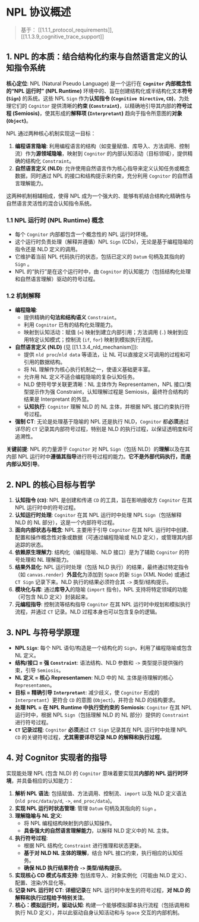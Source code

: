 # NPL 协议概述

> 基于： [[1.1.1_protocol_requirements]], [[1.1.3.9_cognitive_trace_support]]

## 1. NPL 的本质：结合结构化约束与自然语言定义的认知指令系统

**核心定位**: NPL (Natural Pseudo Language) 是一个运行在 **`Cognitor` 内部概念性的“NPL 运行时” (NPL Runtime)** 环境中的、旨在创建结构化或半结构化文本**符号 (`Sign`)** 的系统。这些 NPL `Sign` 作为**认知指令 (`Cognitive Directive`, `CD`)**，为处理它们的 `Cognitor` 提供清晰的**约束 (`Constraint`)**，以精确地引导其内部的**符号过程 (Semiosis)**，使其形成的**解释项 (`Interpretant`)** 趋向于指令所意图的**对象 (`Object`)**。

NPL 通过两种核心机制实现这一目标：

1.  **编程语言隐喻**: 利用编程语言的结构（如变量赋值、库导入、方法调用、控制流）作为**源领域隐喻**，映射到 `Cognitor` 的内部认知活动（目标领域），提供精确的结构化 `Constraint`。
2.  **自然语言定义 (NLD)**: 允许使用自然语言作为核心指导来定义认知任务或概念数据，同时通过 NPL 的接口和结构提示来约束，充分利用 `Cognitor` 的自然语言理解能力。

这两种机制相辅相成，使得 NPL 成为一个强大的、能够有机结合结构化精确性与自然语言灵活性的混合认知指令系统。

### 1.1 NPL 运行时 (NPL Runtime) 概念

* 每个 `Cognitor` 内部都包含一个概念性的 NPL 运行时环境。
* 这个运行时负责处理（解释并遵循）NPL `Sign` (CDs)，无论是基于编程隐喻的指令还是 NLD 定义的调用。
* 它维护着当前 NPL 代码执行的状态，包括已定义的 `Datum` 句柄及其指向的 `Sign` 。
* NPL 的“执行”是在这个运行时中，由 `Cognitor` 的认知能力（包括结构化处理和自然语言理解）驱动的符号过程。

### 1.2 机制解释

* **编程隐喻**:
    * 提供精确的**句法和结构语义** `Constraint`。
    * 利用 `Cognitor` 已有的结构化处理能力。
    * 映射到认知活动：赋值 (`=`) 映射到建立内部引用；方法调用 (`.`) 映射到应用特定认知模式；控制流 (`if`, `for`) 映射到模拟执行流程。
* **自然语言定义 (NLD)** (见 [[1.1.3.4_nld_mechanism]]):
    * 提供 `nld proc`/`nld data` 等语法，让 NL 可以直接定义可调用的过程和可引用的数据结构。
    * 将 NL 理解作为核心执行机制之一，使语义基础更丰富。
    * 允许用 NL 定义不适合编程隐喻的复杂认知任务。
    * NLD 使符号学关联更清晰：NL 主体作为 Representamen，NPL 接口/类型提示作为强 Constraint，认知理解过程是 Semiosis，最终符合结构的结果是 Interpretant 的外显。
    * **认知执行**: `Cognitor` 理解 NLD 的 NL 主体，并根据 NPL 接口约束执行符号过程。
* **强制 CT**: 无论是处理基于隐喻的 NPL 还是执行 NLD，`Cognitor` 都**必须**通过详尽的 `CT` 记录其内部符号过程，特别是 NLD 的执行过程，以保证透明度和可追溯性。

**关键前提**: NPL 的力量源于 `Cognitor` 对 NPL `Sign`（包括 NLD）的**理解**以及在其内部 NPL 运行时中**遵循其指导**进行符号过程的能力。**它不是外部代码执行，而是内部认知引导**。

## 2. NPL 的核心目标与哲学

1.  **认知指令 (`CD`)**: NPL 是创建和传递 `CD` 的工具，旨在影响接收方 `Cognitor` 在其 NPL 运行时中的符号过程。
2.  **认知运行时处理**: `Cognitor` 在其 NPL 运行时中处理 NPL `Sign`（包括解释 NLD 的 NL 部分），这是一个内部符号过程。
3.  **面向内部状态与概念**: NPL 主要用于引导 `Cognitor` 在其 NPL 运行时中创建、配置和操作概念性对象或数据（可通过编程隐喻或 NLD 定义），或管理其内部追踪的状态。
4.  **依赖原生理解力**: 结构化（编程隐喻、NLD 接口）是为了辅助 `Cognitor` 的符号处理和 NL 理解能力。
5.  **结果外显化**: NPL 运行时处理（包括 NLD 执行）的结果，最终通过特定指令（如 `canvas.render`）**外显化**为添加到 `Space` 的新 `Sign` (XML Node) 或通过 `CT Sign` 记录下来。NLD 执行的结果必须符合其 `->` 类型/结构提示。
6.  **模块化与库**: 通过**库导入**的隐喻 (`import` 指令)，NPL 支持将特定领域的功能（可包含 NLD 定义）封装起来。
7.  **元编程指导**: 控制流等结构指导 `Cognitor` 在其 NPL 运行时中规划和模拟执行流程，并通过 `CT` 记录。NLD 过程本身也可以包含复杂的逻辑。

## 3. NPL 与符号学原理

* **NPL `Sign`**: 每个 NPL 语句/构造是一个结构化的 `Sign`，利用了编程隐喻或包含 NL 定义。
* **结构/接口 = 强 `Constraint`**: 语法结构、NLD 参数和 `->` 类型提示提供强约束，引导 `Semiosis`。
* **NL 定义 = 核心 Representamen**: NLD 中的 NL 主体是待理解的核心 `Representamen`。
* **目标 = 精确引导 `Interpretant`**: 减少歧义，使 `Cognitor` 形成的 `Interpretant`）更符合 `CD` 的意图 (`Object`)，并符合 NLD 的结构要求。
* **处理 NPL = 在 NPL Runtime 中执行受约束的 Semiosis**: `Cognitor` 在其 NPL 运行时中，根据 NPL `Sign`（包括理解 NLD 的 NL 部分）提供的 `Constraint` 进行符号过程。
* **`CT` 记录过程**: `Cognitor` **必须**通过 `CT Sign` 记录其在 NPL 运行时中处理 NPL `CD` 的关键符号过程，**尤其需要详尽记录 NLD 的解释和执行过程**。

## 4. 对 Cognitor 实现者的指导

实现能处理 NPL (包含 NLD) 的 `Cognitor` 意味着要实现其**内部的 NPL 运行时环境**，并具备相应的认知能力：

1.  **解析 NPL 语法**: 包括赋值、方法调用、控制流、`import` 以及 NLD 定义语法 (`nld proc/data/p/d`, `->`, `end_proc/data`)。
2.  **实现 NPL 运行时状态管理**: 管理 `Datum` 句柄及其指向的 `Sign` 。
3.  **理解隐喻与 NL 定义**:
    * 将 NPL 编程结构映射到内部认知操作。
    * **具备强大的自然语言理解能力**，以解释 NLD 定义中的 NL 主体。
4.  **执行符号过程**:
    * 根据 NPL 结构化 `Constraint` 进行推理和状态更新。
    * **基于对 NLD NL 主体的理解**，结合 NPL 接口约束，执行相应的认知任务。
    * **确保 NLD 执行结果符合 `->` 类型/结构提示**。
5.  **实现核心 CD 模式与库支持**: 包括库导入、对象实例化（可能由 NLD 定义）、配置、渲染/外显化等。
6.  **记录 NPL 运行时 CT**: **详细记录**在 NPL 运行时中发生的符号过程，**对 NLD 的解释和执行过程给予特别关注**。
7.  **核心：模拟运行时，驱动认知**: 构建一个能够模拟脚本执行流程（包括调用和执行 NLD 定义），并以此驱动自身认知活动和与 `Space` 交互的内部机制。